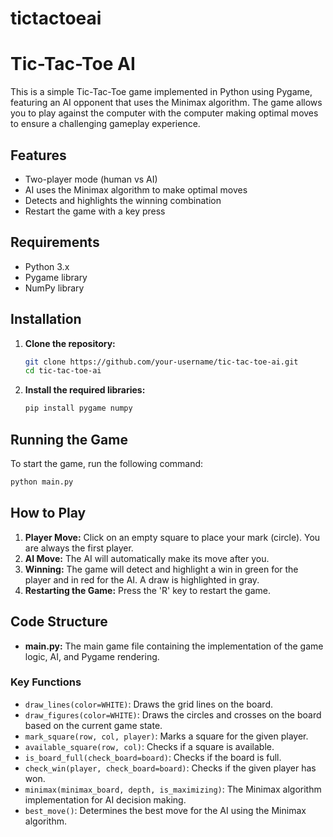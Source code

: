 # tictactoeai

# Tic-Tac-Toe AI

This is a simple Tic-Tac-Toe game implemented in Python using Pygame, featuring an AI opponent that uses the Minimax algorithm. The game allows you to play against the computer with the computer making optimal moves to ensure a challenging gameplay experience.

## Features

- Two-player mode (human vs AI)
- AI uses the Minimax algorithm to make optimal moves
- Detects and highlights the winning combination
- Restart the game with a key press

## Requirements

- Python 3.x
- Pygame library
- NumPy library

## Installation

1. **Clone the repository:**
   ```bash
   git clone https://github.com/your-username/tic-tac-toe-ai.git
   cd tic-tac-toe-ai
   ```

2. **Install the required libraries:**
   ```bash
   pip install pygame numpy
   ```

## Running the Game

To start the game, run the following command:
```bash
python main.py
```

## How to Play

1. **Player Move:** Click on an empty square to place your mark (circle). You are always the first player.
2. **AI Move:** The AI will automatically make its move after you.
3. **Winning:** The game will detect and highlight a win in green for the player and in red for the AI. A draw is highlighted in gray.
4. **Restarting the Game:** Press the 'R' key to restart the game.

## Code Structure

- **main.py:** The main game file containing the implementation of the game logic, AI, and Pygame rendering.

### Key Functions

- `draw_lines(color=WHITE)`: Draws the grid lines on the board.
- `draw_figures(color=WHITE)`: Draws the circles and crosses on the board based on the current game state.
- `mark_square(row, col, player)`: Marks a square for the given player.
- `available_square(row, col)`: Checks if a square is available.
- `is_board_full(check_board=board)`: Checks if the board is full.
- `check_win(player, check_board=board)`: Checks if the given player has won.
- `minimax(minimax_board, depth, is_maximizing)`: The Minimax algorithm implementation for AI decision making.
- `best_move()`: Determines the best move for the AI using the Minimax algorithm.

